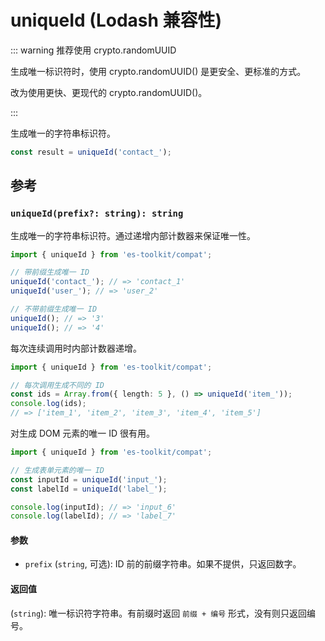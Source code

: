 # uniqueId (Lodash 兼容性)

::: warning 推荐使用 crypto.randomUUID

生成唯一标识符时，使用 crypto.randomUUID() 是更安全、更标准的方式。

改为使用更快、更现代的 crypto.randomUUID()。

:::

生成唯一的字符串标识符。

```typescript
const result = uniqueId('contact_');
```

## 参考

### `uniqueId(prefix?: string): string`

生成唯一的字符串标识符。通过递增内部计数器来保证唯一性。

```typescript
import { uniqueId } from 'es-toolkit/compat';

// 带前缀生成唯一 ID
uniqueId('contact_'); // => 'contact_1'
uniqueId('user_'); // => 'user_2'

// 不带前缀生成唯一 ID
uniqueId(); // => '3'
uniqueId(); // => '4'
```

每次连续调用时内部计数器递增。

```typescript
import { uniqueId } from 'es-toolkit/compat';

// 每次调用生成不同的 ID
const ids = Array.from({ length: 5 }, () => uniqueId('item_'));
console.log(ids);
// => ['item_1', 'item_2', 'item_3', 'item_4', 'item_5']
```

对生成 DOM 元素的唯一 ID 很有用。

```typescript
import { uniqueId } from 'es-toolkit/compat';

// 生成表单元素的唯一 ID
const inputId = uniqueId('input_');
const labelId = uniqueId('label_');

console.log(inputId); // => 'input_6'
console.log(labelId); // => 'label_7'
```

#### 参数

- `prefix` (`string`, 可选): ID 前的前缀字符串。如果不提供，只返回数字。

#### 返回值

(`string`): 唯一标识符字符串。有前缀时返回 `前缀 + 编号` 形式，没有则只返回编号。
